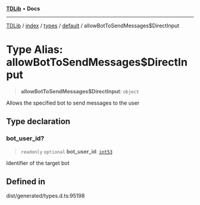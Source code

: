 [**TDLib**](../../../../../../README.md) • **Docs**

***

[TDLib](../../../../../../modules.md) / [index](../../../../../README.md) / [types](../../../README.md) / [default](../README.md) / allowBotToSendMessages$DirectInput

# Type Alias: allowBotToSendMessages$DirectInput

> **allowBotToSendMessages$DirectInput**: `object`

Allows the specified bot to send messages to the user

## Type declaration

### bot\_user\_id?

> `readonly` `optional` **bot\_user\_id**: [`int53`](int53-1.md)

Identifier of the target bot

## Defined in

dist/generated/types.d.ts:95198
